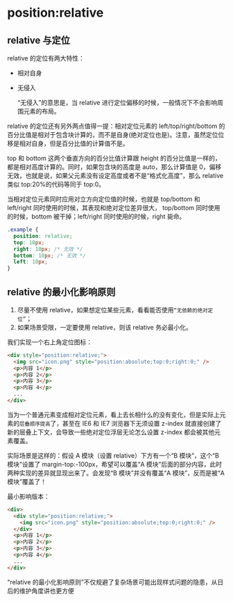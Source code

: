# position:relative

## relative 与定位

relative 的定位有两大特性：

  - 相对自身
  - 无侵入

    “无侵入”的意思是，当 relative 进行定位偏移的时候，一般情况下不会影响周围元素的布局。

relative 的定位还有另外两点值得一提：相对定位元素的 left/top/right/bottom 的百分比值是相对于包含块计算的，而不是自身(绝对定位也是)。注意，虽然定位位移是相对自身，但是百分比值的计算值不是。

top 和 bottom 这两个垂直方向的百分比值计算跟 height 的百分比值是一样的，都是相对高度计算的。同时，如果包含块的高度是 auto，那么计算值是 0，偏移无效，也就是说，如果父元素没有设定高度或者不是“格式化高度”，那么 relative 类似 top:20%的代码等同于 top:0。

当相对定位元素同时应用对立方向定位值的时候，也就是 top/bottom 和 left/right 同时使用的时候，其表现和绝对定位差异很大， top/bottom 同时使用的时候，bottom 被干掉；left/right 同时使用的时候，right 毙命。

```css
.example {
  position: relative;
  top: 10px;
  right: 10px; /* 无效 */
  bottom: 10px; /* 无效 */
  left: 10px;
}
```

## relative 的最小化影响原则

1. 尽量不使用 relative，如果想定位某些元素，看看能否使用`“无依赖的绝对定位”`；
2. 如果场景受限，一定要使用 relative，则该 relative 务必最小化。

我们实现一个右上角定位图标：

```html
<div style="position:relative;">
  <img src="icon.png" style="position:absolute;top:0;right:0;" />
  <p>内容 1</p>
  <p>内容 2</p>
  <p>内容 3</p>
  <p>内容 4</p>
  ...
</div>
```

当为一个普通元素变成相对定位元素，看上去长相什么的没有变化，但是实际上元素的`层叠顺序提高`了，甚至在 IE6 和 IE7 浏览器下无须设置 z-index 就直接创建了新的层叠上下文，会导致一些绝对定位浮层无论怎么设置 z-index 都会被其他元素覆盖。

实际场景是这样的：假设 A 模块（设置 relative）下方有一个“B 模块”，这个“B 模块”设置了 margin-top:-100px，希望可以覆盖“A 模块”后面的部分内容，此时两种实现的差异就显现出来了。会发现“B 模块”并没有覆盖“A 模块”，反而是被“A 模块”覆盖了！

最小影响版本：
```html
<div>
  <div style="position:relative;">
    <img src="icon.png" style="position:absolute;top:0;right:0;" />
  </div>
  <p>内容 1</p>
  <p>内容 2</p>
  <p>内容 3</p>
  <p>内容 4</p>
  ...
</div>
```

“relative 的最小化影响原则”不仅规避了复杂场景可能出现样式问题的隐患，从日后的维护角度讲也更方便
